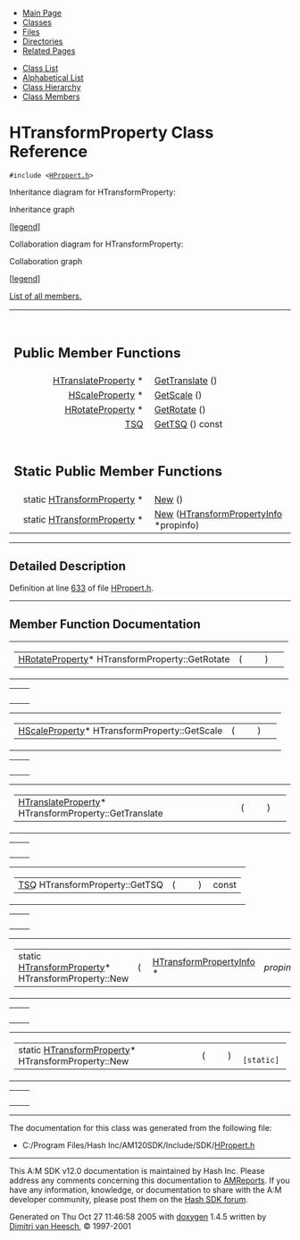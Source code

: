<div class="tabs">

- [Main Page](index.md)
- <span id="current">[Classes](annotated.md)</span>
- [Files](files.md)
- [Directories](dirs.md)
- [Related Pages](pages.md)

</div>

<div class="tabs">

- [Class List](annotated.md)
- [Alphabetical List](classes.md)
- [Class Hierarchy](hierarchy.md)
- [Class Members](functions.md)

</div>

# HTransformProperty Class Reference

`#include <`<a href="HPropert_8h-source.md" class="el"><code>HPropert.h</code></a>`>`

Inheritance diagram for HTransformProperty:

<span class="image placeholder" original-image-src="classHTransformProperty__inherit__graph.gif" original-image-title="" border="0" usemap="#HTransformProperty__inherit__map">Inheritance graph</span>

\[[legend](graph_legend.md)\]

Collaboration diagram for HTransformProperty:

<span class="image placeholder" original-image-src="classHTransformProperty__coll__graph.gif" original-image-title="" border="0" usemap="#HTransformProperty__coll__map">Collaboration graph</span>

\[[legend](graph_legend.md)\]

[List of all members.](classHTransformProperty-members.md)

<table data-border="0" data-cellpadding="0" data-cellspacing="0">
<colgroup>
<col style="width: 50%" />
<col style="width: 50%" />
</colgroup>
<tbody>
<tr>
<td></td>
<td></td>
</tr>
<tr>
<td colspan="2"><br />
&#10;<h2 id="public-member-functions">Public Member Functions</h2></td>
</tr>
<tr>
<td class="memItemLeft" style="text-align: right;" data-nowrap="" data-valign="top"><a href="classHTranslateProperty.md" class="el">HTranslateProperty</a> * </td>
<td class="memItemRight" data-valign="bottom"><a href="classHTransformProperty.md#053d359a78c10643142ac2a24ab13ce4" class="el">GetTranslate</a> ()</td>
</tr>
<tr>
<td class="memItemLeft" style="text-align: right;" data-nowrap="" data-valign="top"><a href="classHScaleProperty.md" class="el">HScaleProperty</a> * </td>
<td class="memItemRight" data-valign="bottom"><a href="classHTransformProperty.md#62627cd2f31ccbc49046e82497981e75" class="el">GetScale</a> ()</td>
</tr>
<tr>
<td class="memItemLeft" style="text-align: right;" data-nowrap="" data-valign="top"><a href="classHRotateProperty.md" class="el">HRotateProperty</a> * </td>
<td class="memItemRight" data-valign="bottom"><a href="classHTransformProperty.md#1d847328e29003cb93b4f5b2e0df52a0" class="el">GetRotate</a> ()</td>
</tr>
<tr>
<td class="memItemLeft" style="text-align: right;" data-nowrap="" data-valign="top"><a href="classTSQ.md" class="el">TSQ</a> </td>
<td class="memItemRight" data-valign="bottom"><a href="classHTransformProperty.md#a4e53c8b641b9e58922bf1d841557b22" class="el">GetTSQ</a> () const</td>
</tr>
<tr>
<td colspan="2"><br />
&#10;<h2 id="static-public-member-functions">Static Public Member Functions</h2></td>
</tr>
<tr>
<td class="memItemLeft" style="text-align: right;" data-nowrap="" data-valign="top">static <a href="classHTransformProperty.md" class="el">HTransformProperty</a> * </td>
<td class="memItemRight" data-valign="bottom"><a href="classHTransformProperty.md#3d9cbd41ce5e98d53ee169d9547259d7" class="el">New</a> ()</td>
</tr>
<tr>
<td class="memItemLeft" style="text-align: right;" data-nowrap="" data-valign="top">static <a href="classHTransformProperty.md" class="el">HTransformProperty</a> * </td>
<td class="memItemRight" data-valign="bottom"><a href="classHTransformProperty.md#d0a2c36897f77466518404e2c356d64d" class="el">New</a> (<a href="classHTransformPropertyInfo.md" class="el">HTransformPropertyInfo</a> *propinfo)</td>
</tr>
</tbody>
</table>

------------------------------------------------------------------------

<span id="_details"></span>

## Detailed Description

Definition at line <a href="HPropert_8h-source.md#l00633" class="el">633</a> of file <a href="HPropert_8h-source.md" class="el">HPropert.h</a>.

------------------------------------------------------------------------

## Member Function Documentation

<span id="1d847328e29003cb93b4f5b2e0df52a0" class="anchor"></span>

<table class="mdTable" data-cellpadding="2" data-cellspacing="0">
<colgroup>
<col style="width: 100%" />
</colgroup>
<tbody>
<tr>
<td class="mdRow"><table data-cellpadding="0" data-cellspacing="0" data-border="0">
<tbody>
<tr>
<td class="md" data-nowrap="" data-valign="top"><a href="classHRotateProperty.md" class="el">HRotateProperty</a>* HTransformProperty::GetRotate</td>
<td class="md" data-valign="top">( </td>
<td class="mdname1" data-valign="top" data-nowrap=""></td>
<td class="md" data-valign="top"> ) </td>
<td class="md" data-nowrap=""></td>
</tr>
</tbody>
</table></td>
</tr>
</tbody>
</table>

|     |     |
|-----|-----|
|     |     |

<span id="62627cd2f31ccbc49046e82497981e75" class="anchor"></span>

<table class="mdTable" data-cellpadding="2" data-cellspacing="0">
<colgroup>
<col style="width: 100%" />
</colgroup>
<tbody>
<tr>
<td class="mdRow"><table data-cellpadding="0" data-cellspacing="0" data-border="0">
<tbody>
<tr>
<td class="md" data-nowrap="" data-valign="top"><a href="classHScaleProperty.md" class="el">HScaleProperty</a>* HTransformProperty::GetScale</td>
<td class="md" data-valign="top">( </td>
<td class="mdname1" data-valign="top" data-nowrap=""></td>
<td class="md" data-valign="top"> ) </td>
<td class="md" data-nowrap=""></td>
</tr>
</tbody>
</table></td>
</tr>
</tbody>
</table>

|     |     |
|-----|-----|
|     |     |

<span id="053d359a78c10643142ac2a24ab13ce4" class="anchor"></span>

<table class="mdTable" data-cellpadding="2" data-cellspacing="0">
<colgroup>
<col style="width: 100%" />
</colgroup>
<tbody>
<tr>
<td class="mdRow"><table data-cellpadding="0" data-cellspacing="0" data-border="0">
<tbody>
<tr>
<td class="md" data-nowrap="" data-valign="top"><a href="classHTranslateProperty.md" class="el">HTranslateProperty</a>* HTransformProperty::GetTranslate</td>
<td class="md" data-valign="top">( </td>
<td class="mdname1" data-valign="top" data-nowrap=""></td>
<td class="md" data-valign="top"> ) </td>
<td class="md" data-nowrap=""></td>
</tr>
</tbody>
</table></td>
</tr>
</tbody>
</table>

|     |     |
|-----|-----|
|     |     |

<span id="a4e53c8b641b9e58922bf1d841557b22" class="anchor"></span>

<table class="mdTable" data-cellpadding="2" data-cellspacing="0">
<colgroup>
<col style="width: 100%" />
</colgroup>
<tbody>
<tr>
<td class="mdRow"><table data-cellpadding="0" data-cellspacing="0" data-border="0">
<tbody>
<tr>
<td class="md" data-nowrap="" data-valign="top"><a href="classTSQ.md" class="el">TSQ</a> HTransformProperty::GetTSQ</td>
<td class="md" data-valign="top">( </td>
<td class="mdname1" data-valign="top" data-nowrap=""></td>
<td class="md" data-valign="top"> ) </td>
<td class="md" data-nowrap="">const</td>
</tr>
</tbody>
</table></td>
</tr>
</tbody>
</table>

|     |     |
|-----|-----|
|     |     |

<span id="d0a2c36897f77466518404e2c356d64d" class="anchor"></span>

<table class="mdTable" data-cellpadding="2" data-cellspacing="0">
<colgroup>
<col style="width: 100%" />
</colgroup>
<tbody>
<tr>
<td class="mdRow"><table data-cellpadding="0" data-cellspacing="0" data-border="0">
<tbody>
<tr>
<td class="md" data-nowrap="" data-valign="top">static <a href="classHTransformProperty.md" class="el">HTransformProperty</a>* HTransformProperty::New</td>
<td class="md" data-valign="top">( </td>
<td class="md" data-nowrap="" data-valign="top"><a href="classHTransformPropertyInfo.md" class="el">HTransformPropertyInfo</a> * </td>
<td class="mdname1" data-valign="top" data-nowrap=""><em>propinfo</em></td>
<td class="md" data-valign="top"> ) </td>
<td class="md" data-nowrap=""><code> [static]</code></td>
</tr>
</tbody>
</table></td>
</tr>
</tbody>
</table>

|     |     |
|-----|-----|
|     |     |

<span id="3d9cbd41ce5e98d53ee169d9547259d7" class="anchor"></span>

<table class="mdTable" data-cellpadding="2" data-cellspacing="0">
<colgroup>
<col style="width: 100%" />
</colgroup>
<tbody>
<tr>
<td class="mdRow"><table data-cellpadding="0" data-cellspacing="0" data-border="0">
<tbody>
<tr>
<td class="md" data-nowrap="" data-valign="top">static <a href="classHTransformProperty.md" class="el">HTransformProperty</a>* HTransformProperty::New</td>
<td class="md" data-valign="top">( </td>
<td class="mdname1" data-valign="top" data-nowrap=""></td>
<td class="md" data-valign="top"> ) </td>
<td class="md" data-nowrap=""><code> [static]</code></td>
</tr>
</tbody>
</table></td>
</tr>
</tbody>
</table>

|     |     |
|-----|-----|
|     |     |

------------------------------------------------------------------------

The documentation for this class was generated from the following file:

- C:/Program Files/Hash Inc/AM120SDK/Include/SDK/<a href="HPropert_8h-source.md" class="el">HPropert.h</a>

------------------------------------------------------------------------

<span class="small">This A:M SDK v12.0 documentation is maintained by Hash Inc. Please address any comments concerning this documentation to [AMReports](http://www.hash.com/reports). If you have any information, knowledge, or documentation to share with the A:M developer community, please post them on the [Hash SDK forum](http://www.hash.com/forums/index.php?showforum=11).</span>

Generated on Thu Oct 27 11:46:58 2005 with [<span class="image placeholder" original-image-src="doxygen.png" original-image-title="" height="45" width="100" align="middle" border="0">doxygen</span>](http://www.doxygen.org/index.html) 1.4.5 written by [Dimitri van Heesch](mailto:dimitri@stack.nl), © 1997-2001
